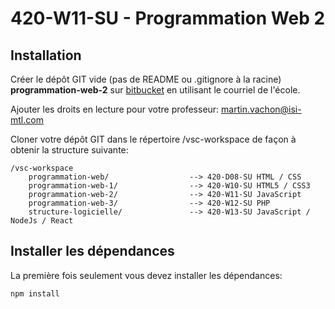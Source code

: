 # 420-W11-SU - Programmation Web 2

## Installation

Créer le dépôt GIT vide (pas de README ou .gitignore à la racine) **programmation-web-2** sur [bitbucket](https://bitbucket.org/) en utilisant le courriel de l'école.

Ajouter les droits en lecture pour votre professeur: martin.vachon@isi-mtl.com

Cloner votre dépôt GIT dans le répertoire /vsc-workspace de façon à obtenir la structure suivante:

```
/vsc-workspace
    programmation-web/                  --> 420-D08-SU HTML / CSS
    programmation-web-1/                --> 420-W10-SU HTML5 / CSS3
    programmation-web-2/                --> 420-W11-SU JavaScript
    programmation-web-3/                --> 420-W12-SU PHP
    structure-logicielle/               --> 420-W13-SU JavaScript / NodeJs / React
```

## Installer les dépendances

La première fois seulement vous devez installer les dépendances:

`npm install`

